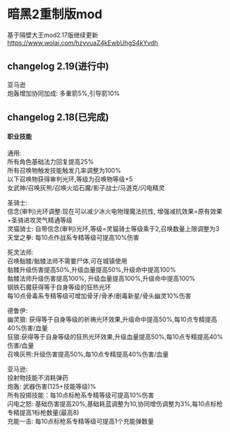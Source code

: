 暗黑2重制版mod
==

基于隔壁大王mod2.17版继续更新
https://www.wolai.com/hzyvuaZ4kEwbUhgS4kYvdh

## changelog 2.19(进行中)
亚马逊  
炮轰增加协同加成: 多重箭5%,引导箭10%  

## changelog 2.18(已完成)
#### 职业技能

通用:  
所有角色基础法力回复提高25%  
所有召唤物触发技能触发几率调整为100%  
以下召唤物获得审判光环,等级为召唤物等级+5  
女武神/召唤灰熊/召唤火焰石魔/影子战士/马道克/闪电精灵  
	

圣骑士:  
信念(审判)光环调整:现在可以减少冰火电物理魔法抗性, 增强减抗效果=原有效果+圣骑进攻灵气精通等级  
灵猫骑士: 自带信念(审判)光环,等级=灵猫骑士等级乘于2,召唤数量上限调整为3  
天堂之拳: 每10点作战系专精等级可提高10%伤害  	

死灵法师:  
召唤骷髅/骷髅法师不需要尸体,可在城镇使用  
骷髅升级伤害提高50%,升级血量提高50%,升级命中提高100%  
骷髅法师升级伤害提高100%, 升级血量提高100%,升级命中提高100%    
钢铁石魔获得等于自身等级的狂热光环    
每10点骨毒系专精等级可增加骨牙/骨矛/剧毒新星/骨头幽灵10%伤害  
	

德鲁伊:  
幽灵狼: 获得等于自身等级的祈祷光环效果,升级命中提高50%,每10点专精提高40%伤害/血量  
狂狼:获得等于自身等级的狂热光环效果,升级血量提高50%,每10点专精提高40%伤害/血量    
召唤灰熊:升级伤害提高50%,每10点专精提高40%伤害/血量  

亚马逊:  
投射物技能不消耗弹药  
炮轰: 武器伤害(125+技能等级)%   
所有投掷技能：每10点标枪系专精等级可提高10%伤害  
闪电之怒: 基础伤害提高20%,基础耗蓝调整为10,协同增伤调整为3%,每10点标枪专精提高1标枪数量(最高8)  
充能一击: 每10点标枪系专精等级可提高1个充能弹数量  
